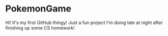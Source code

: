 # PokemonGame
Hi! It's my first GitHub thingy!
Just a fun project I'm doing late at night after finishing up some CS homework!
